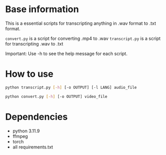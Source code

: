 # Base information
This is a essential scripts for transcripting anything in .wav format to .txt format.

`convert.py` is a script for converting .mp4 to .wav
`transcript.py` is a script for transcripting .wav to .txt

Important: Use -h to see the help message for each script.
# How to use
```bash
python transcript.py [-h] [-o OUTPUT] [-l LANG] audio_file
```
```bash
python convert.py [-h] [-o OUTPUT] video_file
```
# Dependencies
- python 3.11.9
- ffmpeg
- torch
- all requirements.txt